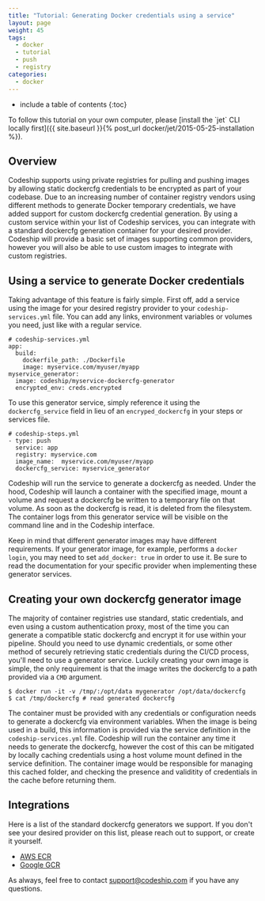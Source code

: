 ```yaml
---
title: "Tutorial: Generating Docker credentials using a service"
layout: page
weight: 45
tags:
  - docker
  - tutorial
  - push
  - registry
categories:
  - docker
---
```


* include a table of contents
{:toc}

<div class="info-block">
To follow this tutorial on your own computer, please [install the `jet` CLI locally first]({{ site.baseurl }}{% post_url docker/jet/2015-05-25-installation %}).
</div>

## Overview

Codeship supports using private registries for pulling and pushing images by allowing static dockercfg credentials to be encrypted as part of your codebase. Due to an increasing number of container registry vendors using different methods to generate Docker temporary credentials, we have added support for custom dockercfg credential generation. By using a custom service within your list of Codeship services, you can integrate with a standard dockercfg generation container for your desired provider. Codeship will provide a basic set of images supporting common providers, however you will also be able to use custom images to integrate with custom registries.

## Using a service to generate Docker credentials

Taking advantage of this feature is fairly simple. First off, add a service using the image for your desired registry provider to your `codeship-services.yml` file. You can add any links, environment variables or volumes you need, just like with a regular service.

```
# codeship-services.yml
app:
  build:
    dockerfile_path: ./Dockerfile
    image: myservice.com/myuser/myapp
myservice_generator:
  image: codeship/myservice-dockercfg-generator
  encrypted_env: creds.encrypted
```

To use this generator service, simply reference it using the `dockercfg_service` field in lieu of an `encryped_dockercfg` in your steps or services file.

```
# codeship-steps.yml
- type: push
  service: app
  registry: myservice.com
  image_name:  myservice.com/myuser/myapp
  dockercfg_service: myservice_generator
```

Codeship will run the service to generate a dockercfg as needed. Under the hood, Codeship will launch a container with the specified image, mount a volume and request a dockercfg be written to a temporary file on that volume. As soon as the dockercfg is read, it is deleted from the filesystem. The container logs from this generator service will be visible on the command line and in the Codeship interface.

Keep in mind that different generator images may have different requirements. If your generator image, for example, performs a `docker login`, you may need to set `add_docker: true` in order to use it. Be sure to read the documentation for your specific provider when implementing these generator services.

## Creating your own dockercfg generator image

The majority of container registries use standard, static credentials, and even using a custom authentication proxy, most of the time you can generate a compatible static dockercfg and encrypt it for use within your pipeline. Should you need to use dynamic credentials, or some other method of securely retrieving static credentials during the CI/CD process, you'll need to use a generator service. Luckily creating your own image is simple, the only requirement is that the image writes the dockercfg to a path provided via a `CMD` argument.

```
$ docker run -it -v /tmp/:/opt/data mygenerator /opt/data/dockercfg
$ cat /tmp/dockercfg # read generated dockercfg
```

The container must be provided with any credentials or configuration needs to generate a dockercfg via environment variables. When the image is being used in a build, this information is provided via the service definition in the `codeship-services.yml` file. Codeship will run the container any time it needs to generate the dockercfg, however the cost of this can be mitigated by locally caching credentials using a host volume mount defined in the service definition. The container image would be responsible for managing this cached folder, and checking the presence and validitity of credentials in the cache before returning them.

## Integrations

Here is a list of the standard dockercfg generators we support. If you don't see your desired provider on this list, please reach out to support, or create it yourself.

* [AWS ECR](https://github.com/codeship-library/aws-ecr-dockercfg-generator)
* [Google GCR](https://github.com/codeship-library/gcr-dockercfg-generator)

As always, feel free to contact [support@codeship.com](mailto:support@codeship.com) if you have any questions.
